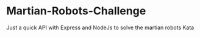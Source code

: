 # Martian-Robots-Challenge
Just a quick API with Express and NodeJs to solve the martian robots Kata
